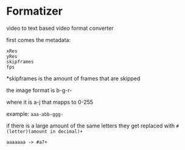 # Formatizer
video to text based video format converter

first comes the metadata:
```
xRes
yRes
skipframes
fps
```
*skipframes is the amount of frames that are skipped

the image format is b-g-r-

where it is a-j that mapps to 0-255

example: ```aaa-abb-ggg-```

if there is a large amount of the same letters they get replaced with ```#(letter)(amount in decimal)+```

```aaaaaaa -> #a7+```




